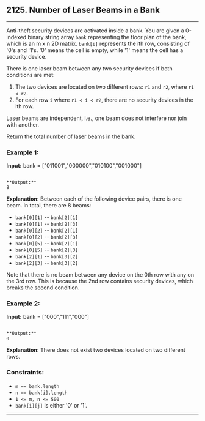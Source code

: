 ## 2125. Number of Laser Beams in a Bank

---

Anti-theft security devices are activated inside a bank. You are given a 0-indexed binary string array `bank` representing the floor plan of the bank, which is an m x n 2D matrix. `bank[i]` represents the ith row, consisting of '0's and '1's. '0' means the cell is empty, while '1' means the cell has a security device.

There is one laser beam between any two security devices if both conditions are met:

1. The two devices are located on two different rows: `r1` and `r2`, where `r1 < r2`.
2. For each row `i` where `r1 < i < r2`, there are no security devices in the ith row.

Laser beams are independent, i.e., one beam does not interfere nor join with another.

Return the total number of laser beams in the bank.

### Example 1:

**Input:**
bank = ["011001","000000","010100","001000"]
```

**Output:**
8
```

**Explanation:**
Between each of the following device pairs, there is one beam. In total, there are 8 beams:
- `bank[0][1]` -- `bank[2][1]`
- `bank[0][1]` -- `bank[2][3]`
- `bank[0][2]` -- `bank[2][1]`
- `bank[0][2]` -- `bank[2][3]`
- `bank[0][5]` -- `bank[2][1]`
- `bank[0][5]` -- `bank[2][3]`
- `bank[2][1]` -- `bank[3][2]`
- `bank[2][3]` -- `bank[3][2]`

Note that there is no beam between any device on the 0th row with any on the 3rd row. This is because the 2nd row contains security devices, which breaks the second condition.

### Example 2:

**Input:**
bank = ["000","111","000"]
```

**Output:**
0
```

**Explanation:**
There does not exist two devices located on two different rows.

### Constraints:

- `m == bank.length`
- `n == bank[i].length`
- `1 <= m, n <= 500`
- `bank[i][j]` is either '0' or '1'. 

---